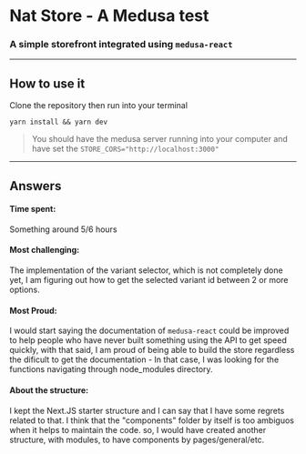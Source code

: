 # Nat Store - A Medusa test

### A simple storefront integrated using `medusa-react`

---
## How to use it

Clone the repository then run into your terminal

```yarn install && yarn dev```

> You should have the medusa server running into your computer and have set the `STORE_CORS="http://localhost:3000"`

---

## Answers
#### Time spent: 
Something around 5/6 hours

#### Most challenging: 
The implementation of the variant selector, which is not completely done yet, I am figuring out how to get the selected variant id between 2 or more options.
#### Most Proud:
I would start saying the documentation of `medusa-react` could be improved to help people who have never built something using the API to get speed quickly, with that said, I am proud of being able to build the store regardless the dificult to get the documentation - In that case, I was looking for the functions navigating through node_modules directory. 

#### About the structure: 
I kept the Next.JS starter structure and I can say that I have some regrets related to that. I think that the "components" folder by itself is too ambiguos when it helps to maintain the code. so, I would have created another structure, with modules, to have components by pages/general/etc. 